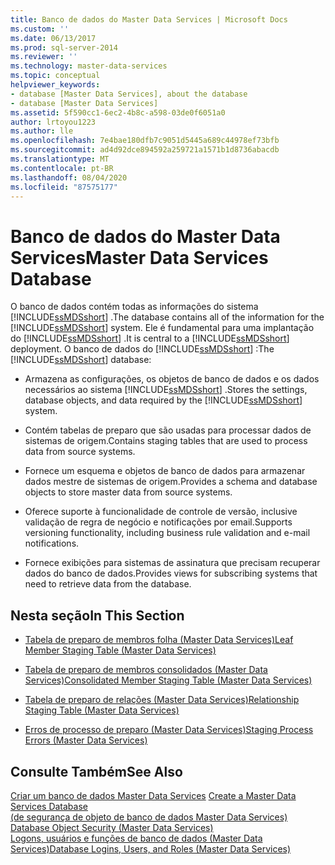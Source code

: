 ```yaml
---
title: Banco de dados do Master Data Services | Microsoft Docs
ms.custom: ''
ms.date: 06/13/2017
ms.prod: sql-server-2014
ms.reviewer: ''
ms.technology: master-data-services
ms.topic: conceptual
helpviewer_keywords:
- database [Master Data Services], about the database
- database [Master Data Services]
ms.assetid: 5f590cc1-6ec2-4b8c-a598-03de0f6051a0
author: lrtoyou1223
ms.author: lle
ms.openlocfilehash: 7e4bae180dfb7c9051d5445a689c44978ef73bfb
ms.sourcegitcommit: ad4d92dce894592a259721a1571b1d8736abacdb
ms.translationtype: MT
ms.contentlocale: pt-BR
ms.lasthandoff: 08/04/2020
ms.locfileid: "87575177"
---
```

# <a name="master-data-services-database"></a><span data-ttu-id="140b8-102">Banco de dados do Master Data Services</span><span class="sxs-lookup"><span data-stu-id="140b8-102">Master Data Services Database</span></span>
  <span data-ttu-id="140b8-103">O banco de dados contém todas as informações do sistema [!INCLUDE[ssMDSshort](../includes/ssmdsshort-md.md)] .</span><span class="sxs-lookup"><span data-stu-id="140b8-103">The database contains all of the information for the [!INCLUDE[ssMDSshort](../includes/ssmdsshort-md.md)] system.</span></span> <span data-ttu-id="140b8-104">Ele é fundamental para uma implantação do [!INCLUDE[ssMDSshort](../includes/ssmdsshort-md.md)] .</span><span class="sxs-lookup"><span data-stu-id="140b8-104">It is central to a [!INCLUDE[ssMDSshort](../includes/ssmdsshort-md.md)] deployment.</span></span> <span data-ttu-id="140b8-105">O banco de dados do [!INCLUDE[ssMDSshort](../includes/ssmdsshort-md.md)] :</span><span class="sxs-lookup"><span data-stu-id="140b8-105">The [!INCLUDE[ssMDSshort](../includes/ssmdsshort-md.md)] database:</span></span>  
  
-   <span data-ttu-id="140b8-106">Armazena as configurações, os objetos de banco de dados e os dados necessários ao sistema [!INCLUDE[ssMDSshort](../includes/ssmdsshort-md.md)] .</span><span class="sxs-lookup"><span data-stu-id="140b8-106">Stores the settings, database objects, and data required by the [!INCLUDE[ssMDSshort](../includes/ssmdsshort-md.md)] system.</span></span>  
  
-   <span data-ttu-id="140b8-107">Contém tabelas de preparo que são usadas para processar dados de sistemas de origem.</span><span class="sxs-lookup"><span data-stu-id="140b8-107">Contains staging tables that are used to process data from source systems.</span></span>  
  
-   <span data-ttu-id="140b8-108">Fornece um esquema e objetos de banco de dados para armazenar dados mestre de sistemas de origem.</span><span class="sxs-lookup"><span data-stu-id="140b8-108">Provides a schema and database objects to store master data from source systems.</span></span>  
  
-   <span data-ttu-id="140b8-109">Oferece suporte à funcionalidade de controle de versão, inclusive validação de regra de negócio e notificações por email.</span><span class="sxs-lookup"><span data-stu-id="140b8-109">Supports versioning functionality, including business rule validation and e-mail notifications.</span></span>  
  
-   <span data-ttu-id="140b8-110">Fornece exibições para sistemas de assinatura que precisam recuperar dados do banco de dados.</span><span class="sxs-lookup"><span data-stu-id="140b8-110">Provides views for subscribing systems that need to retrieve data from the database.</span></span>  
  
## <a name="in-this-section"></a><span data-ttu-id="140b8-111">Nesta seção</span><span class="sxs-lookup"><span data-stu-id="140b8-111">In This Section</span></span>  
  
-   [<span data-ttu-id="140b8-112">Tabela de preparo de membros folha &#40;Master Data Services&#41;</span><span class="sxs-lookup"><span data-stu-id="140b8-112">Leaf Member Staging Table &#40;Master Data Services&#41;</span></span>](leaf-member-staging-table-master-data-services.md)  
  
-   [<span data-ttu-id="140b8-113">Tabela de preparo de membros consolidados &#40;Master Data Services&#41;</span><span class="sxs-lookup"><span data-stu-id="140b8-113">Consolidated Member Staging Table &#40;Master Data Services&#41;</span></span>](../../2014/master-data-services/consolidated-member-staging-table-master-data-services.md)  
  
-   [<span data-ttu-id="140b8-114">Tabela de preparo de relações &#40;Master Data Services&#41;</span><span class="sxs-lookup"><span data-stu-id="140b8-114">Relationship Staging Table &#40;Master Data Services&#41;</span></span>](../../2014/master-data-services/relationship-staging-table-master-data-services.md)  
  
-   [<span data-ttu-id="140b8-115">Erros de processo de preparo &#40;Master Data Services&#41;</span><span class="sxs-lookup"><span data-stu-id="140b8-115">Staging Process Errors &#40;Master Data Services&#41;</span></span>](../../2014/master-data-services/staging-process-errors-master-data-services.md)  
  
## <a name="see-also"></a><span data-ttu-id="140b8-116">Consulte Também</span><span class="sxs-lookup"><span data-stu-id="140b8-116">See Also</span></span>  
 <span data-ttu-id="140b8-117">[Criar um banco de dados Master Data Services](install-windows/create-a-master-data-services-database.md) </span><span class="sxs-lookup"><span data-stu-id="140b8-117">[Create a Master Data Services Database](install-windows/create-a-master-data-services-database.md) </span></span>  
 <span data-ttu-id="140b8-118">[&#40;de segurança de objeto de banco de dados Master Data Services&#41;](../../2014/master-data-services/database-object-security-master-data-services.md) </span><span class="sxs-lookup"><span data-stu-id="140b8-118">[Database Object Security &#40;Master Data Services&#41;](../../2014/master-data-services/database-object-security-master-data-services.md) </span></span>  
 [<span data-ttu-id="140b8-119">Logons, usuários e funções de banco de dados &#40;Master Data Services&#41;</span><span class="sxs-lookup"><span data-stu-id="140b8-119">Database Logins, Users, and Roles &#40;Master Data Services&#41;</span></span>](../../2014/master-data-services/database-logins-users-and-roles-master-data-services.md)  
  
  
